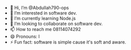 - 👋 Hi, I’m @Abdullah790-ops
- 👀 I’m interested in software dev.
- 🌱 I’m currently learning Node.js
- 💞️ I’m looking to collaborate on software dev.
- 📫 How to reach me 08114074292
- 😄 Pronouns: I 
- ⚡ Fun fact: software is simple cause it's soft and aware.

<!---
Abdullah790-ops/Abdullah790-ops is a ✨ special ✨ repository because its `README.md` (this file) appears on your GitHub profile.
You can click the Preview link to take a look at your changes.
--->
